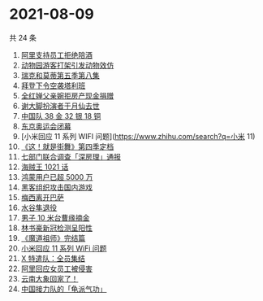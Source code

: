# 2021-08-09

共 24 条

<!-- BEGIN ZHIHUSEARCH -->
<!-- 最后更新时间 Mon Aug 09 2021 23:11:47 GMT+0800 (China Standard Time) -->
1. [阿里支持员工拒绝陪酒 ](https://www.zhihu.com/search?q=阿里)
1. [动物园游客打架引发动物效仿](https://www.zhihu.com/search?q=北京动物园)
1. [瑞克和莫蒂第五季第八集](https://www.zhihu.com/search?q=瑞克和莫蒂)
1. [拜登下令空袭塔利班](https://www.zhihu.com/search?q=塔利班)
1. [全红婵父亲婉拒房产现金捐赠](https://www.zhihu.com/search?q=全红婵父亲)
1. [谢大脚扮演者于月仙去世](https://www.zhihu.com/search?q=谢大脚)
1. [中国队 38 金 32 银 18 铜](https://www.zhihu.com/search?q=中国队金牌)
1. [东京奥运会闭幕](https://www.zhihu.com/search?q=东京奥运会闭幕)
1. [小米回应 11 系列 WIFI 问题](https://www.zhihu.com/search?q=小米 11)
1. [《这！就是街舞》第四季定档](https://www.zhihu.com/search?q=这就是街舞)
1. [七部门联合调查「深房理」通报](https://www.zhihu.com/search?q=深房理)
1. [海贼王 1021 话](https://www.zhihu.com/search?q=海贼王)
1. [鸿蒙用户已超 5000 万](https://www.zhihu.com/search?q=鸿蒙)
1. [黑客组织攻击国内游戏](https://www.zhihu.com/search?q=弈剑行)
1. [梅西离开巴萨](https://www.zhihu.com/search?q=梅西离开巴萨)
1. [水谷隼退役](https://www.zhihu.com/search?q=水谷隼)
1. [男子 10 米台曹缘摘金](https://www.zhihu.com/search?q=10米跳台)
1. [林书豪新冠检测呈阳性](https://www.zhihu.com/search?q=林书豪)
1. [《魔道祖师》完结篇](https://www.zhihu.com/search?q=魔道祖师)
1. [小米回应 11 系列 WiFi 问题](https://www.zhihu.com/search?q=小米11)
1. [X 特遣队：全员集结](https://www.zhihu.com/search?q=x特遣队)
1. [阿里回应女员工被侵害](https://www.zhihu.com/search?q=阿里)
1. [云南大象回家了！](https://www.zhihu.com/search?q=云南大象)
1. [中国接力队的「龟派气功」](https://www.zhihu.com/search?q=龙珠)
<!-- END ZHIHUSEARCH -->
